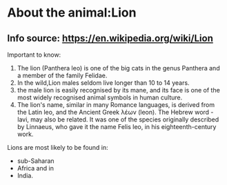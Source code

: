 # About the animal:Lion

## Info source: https://en.wikipedia.org/wiki/Lion

Important to know:
  1. The lion (Panthera leo) is one of the big cats in the genus Panthera and a member of the family Felidae.
  3. In the wild,Lion males seldom live longer than 10 to 14 years.
  4. the male lion is easily recognised by its mane, and its face is one of
     the most widely recognised animal symbols in human culture.
  4. The lion's name, similar in many Romance languages, is derived from the Latin leo, and the Ancient Greek λέων (leon).
     The Hebrew word - lavi, may also be related.
     It was one of the species originally described by Linnaeus, who gave it
     the name Felis leo, in his eighteenth-century work.
     
 Lions are most likely to be found in:
  * sub-Saharan 
  * Africa and in 
  * India.
